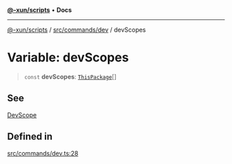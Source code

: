 [**@-xun/scripts**](../../../../README.md) • **Docs**

***

[@-xun/scripts](../../../../README.md) / [src/commands/dev](../README.md) / devScopes

# Variable: devScopes

> `const` **devScopes**: [`ThisPackage`](../../../configure/enumerations/ThisPackageGlobalScope.md#thispackage)[]

## See

[DevScope](../../../configure/enumerations/ThisPackageGlobalScope.md)

## Defined in

[src/commands/dev.ts:28](https://github.com/Xunnamius/xscripts/blob/dab28cbd16e1a8b65bb5fd311af787e2401e7d30/src/commands/dev.ts#L28)
